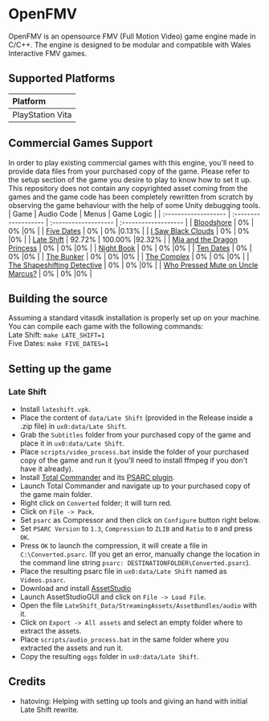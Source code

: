 # OpenFMV
OpenFMV is an opensource FMV (Full Motion Video) game engine made in C/C++. The engine is designed to be modular and compatible with Wales Interactive FMV games.

## Supported Platforms
| Platform         |
| :------------------- |
| PlayStation Vita     |

## Commercial Games Support
In order to play existing commercial games with this engine, you'll need to provide data files from your purchased copy of the game. Please refer to the setup section of the game you desire to play to know how to set it up.
This repository does not contain any copyrighted asset coming from the games and the game code has been completely rewritten from scratch by observing the game behaviour with the help of some Unity debugging tools.
| Game | Audio Code | Menus | Game Logic |
| :------------------- | :------------------- | :------------------- | :------------------- |
| [Bloodshore](https://store.steampowered.com/app/1490840/Bloodshore/)     | 0% | 0% |0% |
| [Five Dates](https://store.steampowered.com/app/1353270/Five_Dates/)     | 0% | 0% |0.13% |
| [I Saw Black Clouds](https://store.steampowered.com/app/1346830/I_Saw_Black_Clouds/)     | 0% | 0% |0% |
| [Late Shift](https://store.steampowered.com/app/584980/Late_Shift/)     | 92.72% | 100.00% |92.32% |
| [Mia and the Dragon Princess](https://store.steampowered.com/app/1837580/Mia_and_the_Dragon_Princess/)     | 0% | 0% |0% |
| [Night Book](https://store.steampowered.com/app/1477920/Night_Book/)     | 0% | 0% |0% |
| [Ten Dates](https://store.steampowered.com/app/1946070/Ten_Dates/)     | 0% | 0% |0% |
| [The Bunker](https://store.steampowered.com/app/481110/The_Bunker/)     | 0% | 0% |0% |
| [The Complex](https://store.steampowered.com/app/1107790/The_Complex/)     | 0% | 0% |0% |
| [The Shapeshifting Detective](https://store.steampowered.com/app/898650/The_Shapeshifting_Detective/)     | 0% | 0% |0% |
| [Who Pressed Mute on Uncle Marcus?](https://store.steampowered.com/app/1628130/Who_Pressed_Mute_on_Uncle_Marcus/)     | 0% | 0% |0% |

## Building the source
Assuming a standard vitasdk installation is properly set up on your machine. You can compile each game with the following commands:<br>
Late Shift: `make LATE_SHIFT=1`<br>
Five Dates: `make FIVE_DATES=1`

## Setting up the game
### Late Shift
- Install `lateshift.vpk`.
- Place the content of `data/Late Shift` (provided in the Release inside a .zip file) in `ux0:data/Late Shift`.
- Grab the `Subtitles` folder from your purchased copy of the game and place it in `ux0:data/Late Shift`.
- Place `scripts/video_process.bat` inside the folder of your purchased copy of the game and run it (you'll need to install ffmpeg if you don't have it already).
- Install [Total Commander](https://www.ghisler.com/download.htm) and its [PSARC plugin](http://totalcmd.net/plugring/PSARC.html).
- Launch Total Commander and navigate up to your purchased copy of the game main folder.
- Right click on `Converted` folder; it will turn red.
- Click on `File -> Pack`.
- Set `psarc` as Compressor and then click on `Configure` button right below.
- Set `PSARC Version` to `1.3`, `Compression` to `ZLIB` and `Ratio` to `0` and press `OK`.
- Press `OK` to launch the compression, it will create a file in `C:\Converted.psarc`. (If you get an error, manually change the location in the command line string `psarc: DESTINATIONFOLDER\Converted.psarc`).
- Place the resulting psarc file in `ux0:data/Late Shift` named as `Videos.psarc`.
- Download and install [AssetStudio](https://github.com/Perfare/AssetStudio/releases/tag/v0.16.47)
- Launch AssetStudioGUI and click on `File -> Load File`.
- Open the file `LateShift_Data/StreamingAssets/AssetBundles/audio` with it.
- Click on `Export -> All assets` and select an empty folder where to extract the assets.
- Place `scripts/audio_process.bat` in the same folder where you extracted the assets and run it.
- Copy the resulting `oggs` folder in `ux0:data/Late Shift`.

## Credits
- hatoving: Helping with setting up tools and giving an hand with initial Late Shift rewrite.
